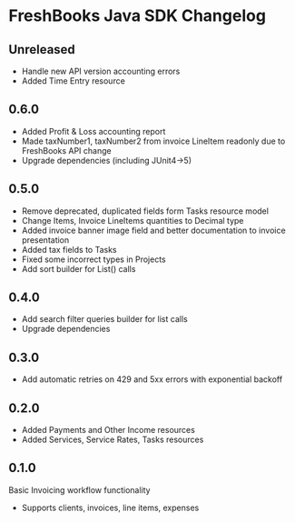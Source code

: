# FreshBooks Java SDK Changelog

## Unreleased

- Handle new API version accounting errors
- Added Time Entry resource

## 0.6.0

- Added Profit & Loss accounting report
- Made taxNumber1, taxNumber2 from invoice LineItem readonly due to FreshBooks API change
- Upgrade dependencies (including JUnit4->5)

## 0.5.0

- Remove deprecated, duplicated fields form Tasks resource model
- Change Items, Invoice LineItems quantities to Decimal type
- Added invoice banner image field and better documentation to invoice presentation
- Added tax fields to Tasks
- Fixed some incorrect types in Projects
- Add sort builder for List() calls

## 0.4.0

- Add search filter queries builder for list calls
- Upgrade dependencies 

## 0.3.0

- Add automatic retries on 429 and 5xx errors with exponential backoff

## 0.2.0

- Added Payments and Other Income resources
- Added Services, Service Rates, Tasks resources

## 0.1.0

Basic Invoicing workflow functionality

- Supports clients, invoices, line items, expenses

